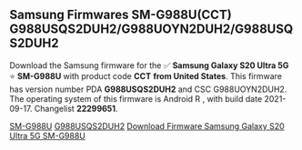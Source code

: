 <h2>Samsung Firmwares SM-G988U(CCT) G988USQS2DUH2/G988UOYN2DUH2/G988USQS2DUH2</h2>
Download the Samsung firmware for the ✅ <strong>Samsung Galaxy S20 Ultra 5G </strong> ⭐ <strong>SM-G988U</strong> with product code <strong>CCT</strong> <strong> from United States</strong>. This firmware has version number PDA <strong>G988USQS2DUH2</strong> and CSC G988UOYN2DUH2. The operating system of this firmware is Android R , with build date 2021-09-17. Changelist <strong>22299651</strong>.


[SM-G988U](https://samfirm.shop/samsung/model/SM-G988U)
[G988USQS2DUH2](https://samfirm.shop/samsung/pda/G988USQS2DUH2)
[Download Firmware Samsung Galaxy S20 Ultra 5G SM-G988U](https://samfirm.shop/samsung/firmware/458429)
